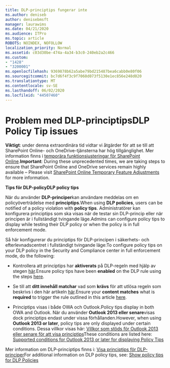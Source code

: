 ```yaml
---
title: DLP-principtips fungerar inte
ms.author: deniseb
author: denisebmsft
manager: laurawims
ms.date: 04/21/2020
ms.audience: ITPro
ms.topic: article
ROBOTS: NOINDEX, NOFOLLOW
localization_priority: Normal
ms.assetid: c03d30be-474a-4a34-b3c0-240eb2a2c466
ms.custom:
- "1428"
- "3200001"
ms.openlocfilehash: 9369878b62a5abe79bd215487bea6cabb0e80f06
ms.sourcegitcommit: bc7d6f4f3c9f7060d073f5130e1ec856e248d020
ms.translationtype: MT
ms.contentlocale: sv-SE
ms.lasthandoff: 06/02/2020
ms.locfileid: "44507460"
---
```

# <a name="dlp-policy-tip-issues"></a><span data-ttu-id="09aad-102">Problem med DLP-principtips</span><span class="sxs-lookup"><span data-stu-id="09aad-102">DLP Policy Tip issues</span></span>

<span data-ttu-id="09aad-103">**Viktigt**: under denna extraordinära tid vidtar vi åtgärder för att se till att SharePoint Online- och OneDrive-tjänsterna har hög tillgänglighet. Mer information finns i [temporära funktionsjusteringar för SharePoint Online](https://aka.ms/ODSPAdjustments).</span><span class="sxs-lookup"><span data-stu-id="09aad-103">**Important**: During these unprecedented times, we are taking steps to ensure that SharePoint Online and OneDrive services remain highly available – Please visit [SharePoint Online Temporary Feature Adjustments](https://aka.ms/ODSPAdjustments) for more information.</span></span>

<span data-ttu-id="09aad-104">**Tips för DLP-policy**</span><span class="sxs-lookup"><span data-stu-id="09aad-104">**DLP policy tips**</span></span>

<span data-ttu-id="09aad-105">När du använder **DLP-principer**kan användare meddelas om en policyöverträdelse med **principtips**.</span><span class="sxs-lookup"><span data-stu-id="09aad-105">When using **DLP policies**, users can be notified of a policy violation with **policy tips**.</span></span> <span data-ttu-id="09aad-106">Administratörer kan konfigurera principtips som ska visas när de testar sin DLP-princip eller när principen är i fullständigt tvingande läge.</span><span class="sxs-lookup"><span data-stu-id="09aad-106">Admins can configure policy tips to display while testing their DLP policy or when the policy is in full enforcement mode.</span></span>
  
<span data-ttu-id="09aad-107">Så här konfigurerar du principtips för DLP-principen i säkerhets- och efterlevnadscentret i fullständigt tvingande läge:</span><span class="sxs-lookup"><span data-stu-id="09aad-107">To configure policy tips on your DLP policy in the Security and Compliance center in full enforcement mode, do the following:</span></span>
  
- <span data-ttu-id="09aad-108">Kontrollera att principtips har **aktiverats** på DLP-regeln med hjälp av stegen [här](https://docs.microsoft.com/microsoft-365/compliance/use-notifications-and-policy-tips).</span><span class="sxs-lookup"><span data-stu-id="09aad-108">Ensure policy tips have been **enabled** on the DLP rule using the steps [here](https://docs.microsoft.com/microsoft-365/compliance/use-notifications-and-policy-tips).</span></span>

- <span data-ttu-id="09aad-109">Se till att **ditt innehåll matchar** vad som **krävs** för att utlösa regeln som beskrivs i den här artikeln [här](https://docs.microsoft.com/microsoft-365/compliance/sensitive-information-type-entity-definitions).</span><span class="sxs-lookup"><span data-stu-id="09aad-109">Ensure your **content matches** what is **required** to trigger the rule outlined in this article [here](https://docs.microsoft.com/microsoft-365/compliance/sensitive-information-type-entity-definitions).</span></span>

- <span data-ttu-id="09aad-110">Principtips visas i både OWA och Outlook.</span><span class="sxs-lookup"><span data-stu-id="09aad-110">Policy tips display in both OWA and Outlook.</span></span> <span data-ttu-id="09aad-111">När du använder **Outlook 2013 eller senare**visas dock principtips endast under vissa förhållanden.</span><span class="sxs-lookup"><span data-stu-id="09aad-111">However, when using **Outlook 2013 or later**, policy tips are only displayed under certain conditions.</span></span> <span data-ttu-id="09aad-112">Dessa villkor visas här: [Villkor som stöds för Outlook 2013 eller senare för att visa principtips](https://docs.microsoft.com/microsoft-365/compliance/use-notifications-and-policy-tips)</span><span class="sxs-lookup"><span data-stu-id="09aad-112">These conditions are listed here: [Supported conditions for Outlook 2013 or later for displaying Policy Tips](https://docs.microsoft.com/microsoft-365/compliance/use-notifications-and-policy-tips)</span></span>

<span data-ttu-id="09aad-113">Mer information om DLP-principtips finns i: [Visa principtips för DLP-principer](https://docs.microsoft.com/microsoft-365/compliance/use-notifications-and-policy-tips)</span><span class="sxs-lookup"><span data-stu-id="09aad-113">For additional information on DLP policy tips, see: [Show policy tips for DLP Policies](https://docs.microsoft.com/microsoft-365/compliance/use-notifications-and-policy-tips)</span></span>
  